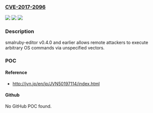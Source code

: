### [CVE-2017-2096](https://cve.mitre.org/cgi-bin/cvename.cgi?name=CVE-2017-2096)
![](https://img.shields.io/static/v1?label=Product&message=smalruby-editor&color=blue)
![](https://img.shields.io/static/v1?label=Version&message=n%2Fa&color=blue)
![](https://img.shields.io/static/v1?label=Vulnerability&message=OS%20Command%20Injection&color=brighgreen)

### Description

smalruby-editor v0.4.0 and earlier allows remote attackers to execute arbitrary OS commands via unspecified vectors.

### POC

#### Reference
- http://jvn.jp/en/jp/JVN50197114/index.html

#### Github
No GitHub POC found.

